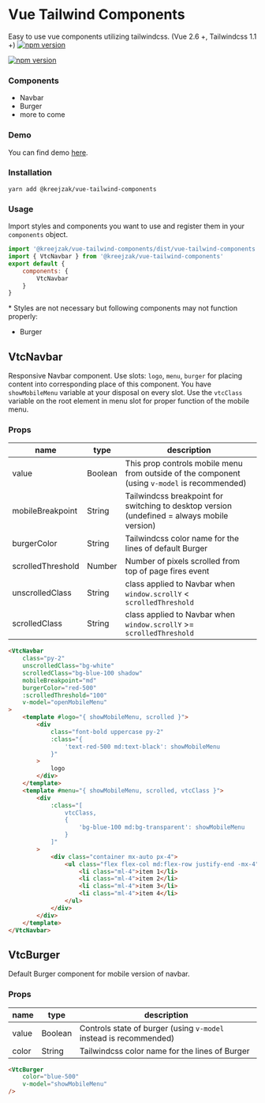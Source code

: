 # Vue Tailwind Components
Easy to use vue components utilizing tailwindcss. (Vue 2.6 +, Tailwindcss 1.1 +)
[![npm version](https://badge.fury.io/js/%40kreejzak%2Fvue-tailwind-components.svg)](https://badge.fury.io/js/%40kreejzak%2Fvue-tailwind-components)

[![npm version](https://badge.fury.io/js/%40kreejzak%2Fvue-tailwind-components.svg)](https://badge.fury.io/js/%40kreejzak%2Fvue-tailwind-components)

### Components
- Navbar
- Burger
- more to come

### Demo
You can find demo [here](http://paulcross.cz/vue-tailwind-components/).

### Installation
```
yarn add @kreejzak/vue-tailwind-components
```

### Usage
Import styles and components you want to use and register them in your `components` object.
```javascript
import '@kreejzak/vue-tailwind-components/dist/vue-tailwind-components.css'
import { VtcNavbar } from '@kreejzak/vue-tailwind-components'
export default {
    components: {
        VtcNavbar
    }
}
```
\* Styles are not necessary but following components may not function properly:
- Burger

## VtcNavbar
Responsive Navbar component.
Use slots: `logo`, `menu`, `burger` for placing content into corresponding place of this component.
You have `showMobileMenu` variable at your disposal on every slot.
Use the `vtcClass` variable on the root element in menu slot for proper function of the mobile menu.

### Props
| name | type | description |
|---|---|---|
| value | Boolean | This prop controls mobile menu from outside of the component (using `v-model` is recommended) |
| mobileBreakpoint  | String | Tailwindcss breakpoint for switching to desktop version (undefined = always mobile version) |
| burgerColor | String | Tailwindcss color name for the lines of default Burger |
| scrolledThreshold | Number | Number of pixels scrolled from top of page fires event |
| unscrolledClass | String | class applied to Navbar when `window.scrollY` < `scrolledThreshold` |
| scrolledClass | String | class applied to Navbar when `window.scrollY` >= `scrolledThreshold` |
```html
<VtcNavbar
    class="py-2"
    unscrolledClass="bg-white"
    scrolledClass="bg-blue-100 shadow"
    mobileBreakpoint="md"
    burgerColor="red-500"
    :scrolledThreshold="100"
    v-model="openMobileMenu"
>
    <template #logo="{ showMobileMenu, scrolled }">
        <div
            class="font-bold uppercase py-2"
            :class="{
                'text-red-500 md:text-black': showMobileMenu
            }"
        >
            logo
        </div>
    </template>
    <template #menu="{ showMobileMenu, scrolled, vtcClass }">
        <div
            :class="[
                vtcClass,
                {
                    'bg-blue-100 md:bg-transparent': showMobileMenu
                }
            ]"
        >
            <div class="container mx-auto px-4">
                <ul class="flex flex-col md:flex-row justify-end -mx-4">
                    <li class="ml-4">item 1</li>
                    <li class="ml-4">item 2</li>
                    <li class="ml-4">item 3</li>
                    <li class="ml-4">item 4</li>
                </ul>
            </div>
        </div>
    </template>
</VtcNavbar>
```

## VtcBurger
Default Burger component for mobile version of navbar.

### Props
| name | type | description |
|---|---|---|
| value | Boolean | Controls state of burger (using `v-model` instead is recommended) |
| color  | String | Tailwindcss color name for the lines of Burger |
```html
<VtcBurger
    color="blue-500"
    v-model="showMobileMenu"
/>
```